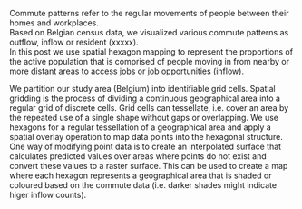 Commute patterns refer to the regular movements of people between their homes and workplaces.  
Based on Belgian census data, we visualized various commute patterns as outflow, inflow or resident (xxxxx).  
In this post we use spatial hexagon mapping to represent the proportions of the active population that is comprised of 
people moving in from nearby or more distant areas to access jobs or job opportunities (inflow).  

We partition our study area (Belgium) into identifiable grid cells.  Spatial gridding is the process of dividing a continuous 
geographical area into a regular grid of discrete cells.  Grid cells can tessellate, i.e. cover an area by the repeated 
use of a single shape without gaps or overlapping.  We use hexagons for a regular tessellation of a geographical area and 
apply a spatial overlay operation to map data points into the hexagonal structure.  One way of modifying point data is 
to create an interpolated surface that calculates predicted values over areas where points do not exist and convert 
these values to a raster surface.  This can be used to create a map where each hexagon represents a geographical area 
that is shaded or coloured based on the commute data (i.e. darker shades might indicate higer inflow counts). 

